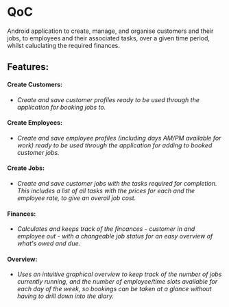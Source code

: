 # QoC

Android application to create, manage, and organise customers and their jobs, to employees and their associated tasks, 
over a given time period, whilst caluclating the required finances.

## Features:

#### Create Customers: 
- *Create and save customer profiles ready to be used through the application for booking jobs to.*


#### Create Employees:
- *Create and save employee profiles (including days AM/PM available for work) ready to be used through the application for adding to 
booked customer jobs.*


#### Create Jobs:
- *Create and save customer jobs with the tasks required for completion. This includes a list of all tasks with the prices for each and the 
employee rate, to give an overall job cost.*


#### Finances:
- *Calculates and keeps track of the fincances - customer in and employee out - with a changeable job status for an easy overview of what's 
owed and due.*


#### Overview:
- *Uses an intuitive graphical overview to keep track of the number of jobs currently running, and the number of employee/time slots 
available for each day of the week, so bookings can be taken at a glance without having to drill down into the diary.*
